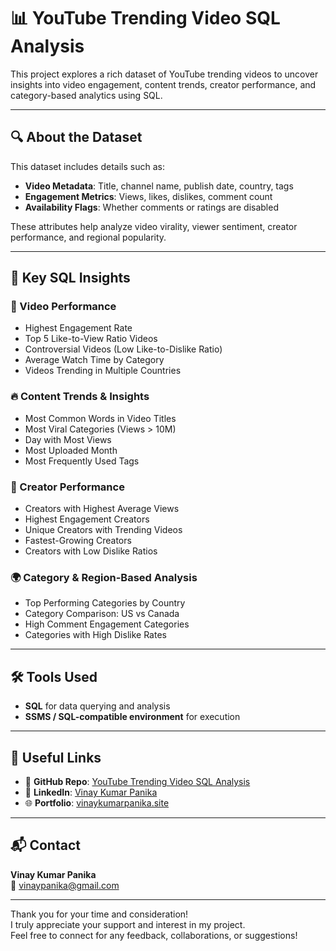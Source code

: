 # 📊 YouTube Trending Video SQL Analysis

This project explores a rich dataset of YouTube trending videos to uncover insights into video engagement, content trends, creator performance, and category-based analytics using SQL.

---

## 🔍 About the Dataset

This dataset includes details such as:

- **Video Metadata**: Title, channel name, publish date, country, tags  
- **Engagement Metrics**: Views, likes, dislikes, comment count  
- **Availability Flags**: Whether comments or ratings are disabled  

These attributes help analyze video virality, viewer sentiment, creator performance, and regional popularity.

---

## 🧠 Key SQL Insights

### 🎯 Video Performance
- Highest Engagement Rate  
- Top 5 Like-to-View Ratio Videos  
- Controversial Videos (Low Like-to-Dislike Ratio)  
- Average Watch Time by Category  
- Videos Trending in Multiple Countries  

### 🔥 Content Trends & Insights
- Most Common Words in Video Titles  
- Most Viral Categories (Views > 10M)  
- Day with Most Views  
- Most Uploaded Month  
- Most Frequently Used Tags  

### 🚀 Creator Performance
- Creators with Highest Average Views  
- Highest Engagement Creators  
- Unique Creators with Trending Videos  
- Fastest-Growing Creators  
- Creators with Low Dislike Ratios  

### 🌍 Category & Region-Based Analysis
- Top Performing Categories by Country  
- Category Comparison: US vs Canada  
- High Comment Engagement Categories  
- Categories with High Dislike Rates  

---

## 🛠 Tools Used

- **SQL** for data querying and analysis  
- **SSMS / SQL-compatible environment** for execution

---

## 📎 Useful Links

- 📂 **GitHub Repo**: [YouTube Trending Video SQL Analysis](https://github.com/Vinaypanika/Youtube_Trending_Video_SQL_Analysis)  
- 🔗 **LinkedIn**: [Vinay Kumar Panika](https://www.linkedin.com/in/vinaykumarpanika/)  
- 🌐 **Portfolio**: [vinaykumarpanika.site](https://sites.google.com/view/vinaykumarpanika/home)

---

## 📬 Contact

**Vinay Kumar Panika**  
📧 vinaypanika@gmail.com

---

Thank you for your time and consideration!  
I truly appreciate your support and interest in my project.  
Feel free to connect for any feedback, collaborations, or suggestions!
